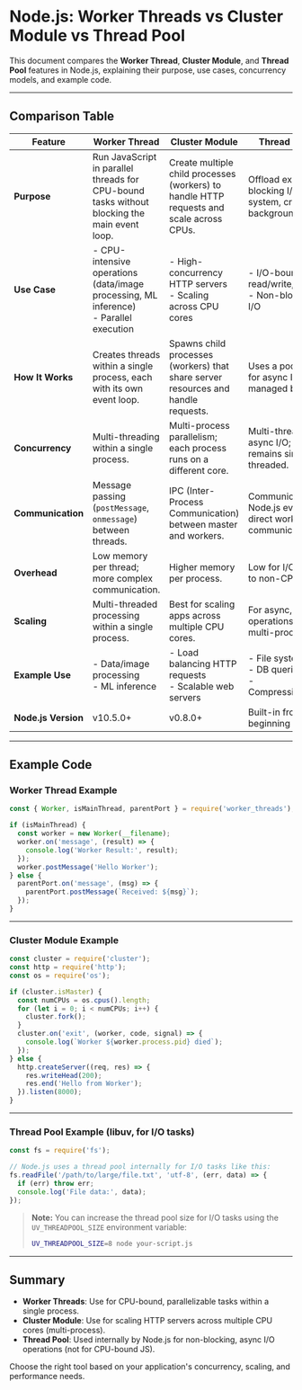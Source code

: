 # Node.js: Worker Threads vs Cluster Module vs Thread Pool

This document compares the **Worker Thread**, **Cluster Module**, and **Thread Pool** features in Node.js, explaining their purpose, use cases, concurrency models, and example code.

---

## Comparison Table

| Feature         | Worker Thread                                                                 | Cluster Module                                                                 | Thread Pool (libuv)                                                      |
|-----------------|------------------------------------------------------------------------------|--------------------------------------------------------------------------------|-------------------------------------------------------------------------|
| **Purpose**     | Run JavaScript in parallel threads for CPU-bound tasks without blocking the main event loop. | Create multiple child processes (workers) to handle HTTP requests and scale across CPUs. | Offload expensive, blocking I/O tasks (file system, crypto, DNS) to background threads. |
| **Use Case**    | - CPU-intensive operations (data/image processing, ML inference)<br>- Parallel execution | - High-concurrency HTTP servers<br>- Scaling across CPU cores                  | - I/O-bound tasks (file read/write, DNS, TLS)<br>- Non-blocking async I/O |
| **How It Works**| Creates threads within a single process, each with its own event loop.        | Spawns child processes (workers) that share server resources and handle requests. | Uses a pool of threads for async I/O operations, managed by libuv.        |
| **Concurrency** | Multi-threading within a single process.                                     | Multi-process parallelism; each process runs on a different core.              | Multi-threading for async I/O; regular JS remains single-threaded.        |
| **Communication**| Message passing (`postMessage`, `onmessage`) between threads.                | IPC (Inter-Process Communication) between master and workers.                  | Communication via Node.js event loop; no direct worker communication.     |
| **Overhead**    | Low memory per thread; more complex communication.                           | Higher memory per process.                                                     | Low for I/O tasks; limited to non-CPU tasks.                              |
| **Scaling**     | Multi-threaded processing within a single process.                           | Best for scaling apps across multiple CPU cores.                               | For async, non-blocking operations; not for multi-process scaling.        |
| **Example Use** | - Data/image processing<br>- ML inference                                    | - Load balancing HTTP requests<br>- Scalable web servers                       | - File system ops<br>- DB queries<br>- Compression/encryption             |
| **Node.js Version** | v10.5.0+                                                                 | v0.8.0+                                                                        | Built-in from the beginning (internal)                                    |

---

## Example Code

### Worker Thread Example

```javascript
const { Worker, isMainThread, parentPort } = require('worker_threads');

if (isMainThread) {
  const worker = new Worker(__filename);
  worker.on('message', (result) => {
    console.log('Worker Result:', result);
  });
  worker.postMessage('Hello Worker');
} else {
  parentPort.on('message', (msg) => {
    parentPort.postMessage(`Received: ${msg}`);
  });
}
```

---

### Cluster Module Example

```javascript
const cluster = require('cluster');
const http = require('http');
const os = require('os');

if (cluster.isMaster) {
  const numCPUs = os.cpus().length;
  for (let i = 0; i < numCPUs; i++) {
    cluster.fork();
  }
  cluster.on('exit', (worker, code, signal) => {
    console.log(`Worker ${worker.process.pid} died`);
  });
} else {
  http.createServer((req, res) => {
    res.writeHead(200);
    res.end('Hello from Worker');
  }).listen(8000);
}
```

---

### Thread Pool Example (libuv, for I/O tasks)

```javascript
const fs = require('fs');

// Node.js uses a thread pool internally for I/O tasks like this:
fs.readFile('/path/to/large/file.txt', 'utf-8', (err, data) => {
  if (err) throw err;
  console.log('File data:', data);
});
```

> **Note:** You can increase the thread pool size for I/O tasks using the `UV_THREADPOOL_SIZE` environment variable:
> ```sh
> UV_THREADPOOL_SIZE=8 node your-script.js
> ```

---

## Summary

- **Worker Threads**: Use for CPU-bound, parallelizable tasks within a single process.
- **Cluster Module**: Use for scaling HTTP servers across multiple CPU cores (multi-process).
- **Thread Pool**: Used internally by Node.js for non-blocking, async I/O operations (not for CPU-bound JS).

Choose the right tool based on your application's concurrency, scaling, and performance needs.
